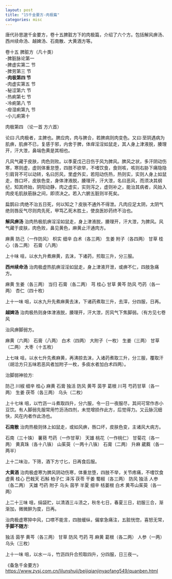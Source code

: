 ```yaml
---
layout: post
title: "15千金要方-肉极篇"
categories: misc
---
```


唐代孙思邈千金要方，卷十五脾脏方下的肉极篇，介绍了六个方。包括解风痹汤、西州续命汤、越婢汤、石南散、大黄酒方等。

卷十五 脾脏方（凡十类）  
-脾脏脉论第一  
-脾虚实第二 节  
-脾劳第三 节  
-**肉极第四 节**  
-肉虚实第五 节  
-秘涩第六 节  
-热痢第七 节  
-冷痢第八 节  
-疳湿痢第九 节  
-小儿痢第十   


肉极第四
（论一首 方六首）

论曰∶凡肉极者，主脾也。脾应肉，肉与脾合，若脾病则肉变色。又曰∶至阴遇病为肌痹，肌痹不已，复感于邪，内舍于脾，体痒淫淫如鼠走，其人身上津液脱，腠理开，汗大泄，鼻端色黄是其相也。

凡风气藏于皮肤，肉色则败。以季夏戊己日伤于风为脾风。脾风之状，多汗阴动伤寒，寒则虚，虚则体重怠堕，四肢不欲举，不嗜饮食，食则咳，咳则右胁下痛隐隐引肩背不可以动转，名曰厉风，里虚外实，若阳动伤热，热则实，实则人身上如鼠走，唇口坏，皮肤色变，身体津液脱，腠理开，汗大泄，名曰恶风，而须决其纲纪，知其终始，阴阳动静，肉之虚实，实则泻之，虚则补之，能治其病者，风始入肉皮毛肌肤筋脉之间，即须决之。若入六腑五脏则半死矣。

扁鹊曰∶肉绝不治五日死，何以知之？皮肤不通外不得泄。凡肉应足太阴，太阴气绝则唇反气尽则肉先死，甲笃乙死木胜土，使良医妙药终不治也。

**解风痹汤**
治肉热极肌痹淫淫如鼠走，身上津液脱，腠理开，汗大泄，为脾风。风气藏于皮肤，肉色败，鼻见黄色，麻黄止汗通肉方。

麻黄 防己（一作防风） 枳实 细辛 白术（各三两） 生姜 附子（各四两） 甘草 桂心（各二两） 石膏（八两）

上十味 咀，以水九升煮麻黄，去沫，下诸药，煎取三升，分三服。

**西州续命汤**
治肉极虚热肌痹淫淫如鼠走，身上津液开泄，或痹不仁，四肢急痛方。

麻黄 生姜（各三两） 当归 石膏（各二两） 芎 桂心 甘草 黄芩 防风 芍药（各一两） 杏仁（四十枚）

上十一味 咀，以水九升先煮麻黄去沫，下诸药煮取三升，去滓，分四服，日再。

**越婢汤**
治肉极热则身体津液脱，腠理开，汗大泄，厉风气下焦脚弱。（有方见七卷风

治风痹脚弱方。

麻黄（六两） 石膏（八两） 白术（四两） 大附子（一枚） 生姜（三两） 甘草（二两） 大枣（十五枚）

上七味 咀，以水七升先煮麻黄，再沸掠去沫，入诸药煮取三升，分三服，覆取汗（胡洽方只五味若恶风者加附子一枚，多痰水者加白术四两）。

治脚弱神验方∶

防己 川椒 细辛 桂心 麻黄 石膏 独活 防风 黄芩 茵芋 葛根 川芎 芍药甘草（各一两） 生姜 茯苓（各三两） 乌头（二枚）

上十七味 咀，以竹沥一斗煮取四升，分六服，令一日一夜服尽，其间可常作赤小豆饮。有人脚弱先服常用竹沥汤四剂，未觉增损作此方，后觉得力。又云脉沉细快，风在内者作此汤也。


**石南散**
治肉热极则体上如鼠走，或如风痹，唇口坏，皮肤色变，主诸风大病方。

石南（三十铢） 薯蓣 芍药（一作甘草） 天雄 桃花（一作桃仁） 甘菊花（各一两） 黄真珠（各十八铢） 山茱萸（一两十八铢） 石膏（二两） 升麻 葳蕤（各一两半）

上十二味治，下筛，酒下方寸匕，日再食后服。

**大黄酒**
治肉极虚寒为脾风阴动伤寒，体重怠堕，四肢不举，关节疼痛，不嗜饮食虚黄 桂心 巴戟天 石斛 柏子仁 泽泻 茯苓 干姜 蜀椒（各三两） 防风 独活 人参（各二两） 天雄 芍药 附子 乌头 茵芋 半夏 细辛 栝蒌根 白术 黄芩山茱萸（各一两）

上二十三味 咀，绢袋贮，以清酒三斗渍之，秋冬七日，春夏三日，初服三合，渐渐加，微微醉为度，日再。



治肉极虚寒猝中风，口噤不能言，四肢缓纵，偏挛急痛注，五脏恍惚，喜怒无常，**手脚不随方**∶

独活 茵芋 黄芩（各三两） 甘草 防风 芍药 芎 麻黄 葛根（各二两） 人参（一两） 乌头（三枚）

上十一味 咀，以水一斗，竹沥四升合煎取四升，分四服，日三夜一。


《备急千金要方》
https://www.zysj.com.cn/lilunshuji/beijiqianjinyaofang549/quanben.html








